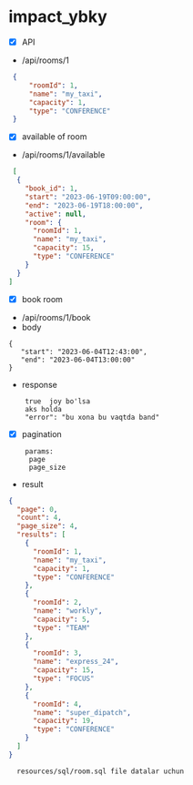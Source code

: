 # impact_ybky

- [x] API
- /api/rooms/1
 ```json
  {
      "roomId": 1,
      "name": "my_taxi",
      "capacity": 1,
      "type": "CONFERENCE"
  }
 ```

- [x] available of room
- /api/rooms/1/available

```json
 [
  {
    "book_id": 1,
    "start": "2023-06-19T09:00:00",
    "end": "2023-06-19T18:00:00",
    "active": null,
    "room": {
      "roomId": 1,
      "name": "my_taxi",
      "capacity": 15,
      "type": "CONFERENCE"
    }
  }
]
```

-[x] book room
- /api/rooms/1/book
- body
 ```json5
{
	"start": "2023-06-04T12:43:00",
	"end": "2023-06-04T13:00:00"
}
```

- response
```text
    true  joy bo'lsa 
    aks holda 
    "error": "bu xona bu vaqtda band"
```

- [x] pagination
```text
    params:
     page
     page_size
```

- result
```json
{
  "page": 0,
  "count": 4,
  "page_size": 4,
  "results": [
    {
      "roomId": 1,
      "name": "my_taxi",
      "capacity": 1,
      "type": "CONFERENCE"
    },
    {
      "roomId": 2,
      "name": "workly",
      "capacity": 5,
      "type": "TEAM"
    },
    {
      "roomId": 3,
      "name": "express_24",
      "capacity": 15,
      "type": "FOCUS"
    },
    {
      "roomId": 4,
      "name": "super_dipatch",
      "capacity": 19,
      "type": "CONFERENCE"
    }
  ]
}
```
```text
  resources/sql/room.sql file datalar uchun
  
```


